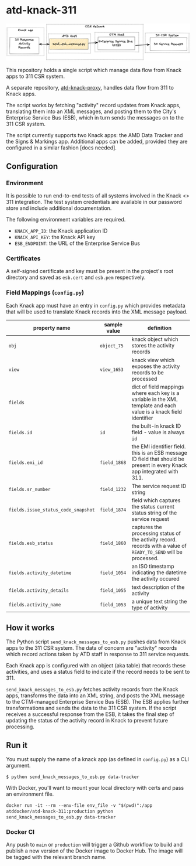 # atd-knack-311

![data-flow](docs/flow.png)

This repository holds a single script which manage data flow from Knack apps to 311 CSR system. 

A separate repository, [atd-knack-proxy](https://github.com/cityofaustin/atd-knack-proxy), handles data flow from 311 to Knack apps.

The script works by fetching "activity" record updates from Knack apps, translating them into an XML messages, and posting them to the City's Enterprise Service Bus (ESB), which in turn sends the messages on to the 311 CSR system.

The script currently supports two Knack apps: the AMD Data Tracker and the Signs & Markings app. Additional apps can be added, provided they are configured in a similar fashion [docs needed].

## Configuration

### Environment

It is possible to run end-to-end tests of all systems involved in the Knack <> 311 integration. The test system credentials are available in our password store and include additional documentation.

The following environment variables are required.

- `KNACK_APP_ID`: the Knack application ID
- `KNACK_API_KEY`: the Knack API key
- `ESB_ENDPOINT`: the URL of the Enterprise Service Bus

### Certificates

A self-signed certificate and key must be present in the project's root directory and saved as `esb.cert` and `esb.pem` respectively.

### Field Mappings (`config.py`)

Each Knack app must have an entry in `config.py` which provides metadata that will be used to translate Knack records into the XML message payload.

| property name | sample value | definition 
|-|-|-
`obj` | `object_75` | knack object which stores the activity records
`view` | `view_1653` | knack view which exposes the activity records to be processed
`fields` | | dict of field mappings where each key is a variable in the XML template and each value is a knack field identifier
`fields.id` | `id` |  the built-in knack ID field - value is always `id`
`fields.emi_id` | `field_1868` | the EMI identifier field. this is an ESB message ID field that should be present in every Knack app integrated with 311.
`fields.sr_number` | `field_1232` | The service request ID string
`fields.issue_status_code_snapshot` | `field_1874` | field which captures the status current status string of the service request
`fields.esb_status` | `field_1860` | captures the processing status of the activity record. records with a value of `READY_TO_SEND` will be processed.
`fields.activity_datetime` | `field_1054` | an ISO timestamp indicating the datetime the activity occured
`fields.activity_details` | `field_1055` | text description of the activity
`fields.activity_name` | `field_1053` | a unique text string the type of activity

## How it works

The Python script `send_knack_messages_to_esb.py` pushes data from Knack apps to the 311 CSR system. The data of concern are "activity" records which record actions taken by ATD staff in response to 311 service requests.

Each Knack app is configured with an object (aka table) that records these activities, and uses a status field to indicate if the record needs to be sent to 311.

`send_knack_messages_to_esb.py` fetches activity records from the Knack apps, transforms the data into an XML string, and posts the XML message to the CTM-managed Enterprise Service Bus (ESB). The ESB applies further transformations and sends the data to the 311 CSR system. If the script receives a successful response from the ESB, it takes the final step of updating the status of the activity record in Knack to prevent future processing.

## Run it

You must supply the name of a knack app (as defined in `config.py`) as a CLI argument.

```shell
$ python send_knack_messages_to_esb.py data-tracker
```

With Docker, you'll want to mount your local directory with certs and pass an environment file. 

```shell
docker run -it --rm --env-file env_file -v "$(pwd)":/app atddocker/atd-knack-311:production python send_knack_messages_to_esb.py data-tracker
```


### Docker CI

Any push to `main` or `production` will trigger a Github workflow to build and publish a new version of the Docker image to Docker Hub. The image will be tagged with the relevant branch name.
